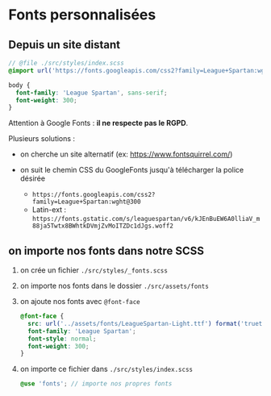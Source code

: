 # Fonts personnalisées

## Depuis un site distant

```scss
// @file ./src/styles/index.scss
@import url('https://fonts.googleapis.com/css2?family=League+Spartan:wght@300;500;700&display=swap');

body {
  font-family: 'League Spartan', sans-serif;
  font-weight: 300;
}
```

Attention à Google Fonts : **il ne respecte pas le RGPD**.

Plusieurs solutions :

- on cherche un site alternatif (ex: <https://www.fontsquirrel.com/>)

- on suit le chemin CSS du GoogleFonts jusqu'à télécharger la police désirée

  - `https://fonts.googleapis.com/css2?family=League+Spartan:wght@300`
  - Latin-ext : `https://fonts.gstatic.com/s/leaguespartan/v6/kJEnBuEW6A0lliaV_m88ja5Twtx8BWhtkDVmjZvMoITZDc1dJgs.woff2`

## on importe nos fonts dans notre SCSS

1. on crée un fichier `./src/styles/_fonts.scss`
2. on importe nos fonts dans le dossier `./src/assets/fonts`
3. on ajoute nos fonts avec `@font-face`

    ```scss
    @font-face {
      src: url('../assets/fonts/LeagueSpartan-Light.ttf') format('truetype');
      font-family: 'League Spartan';
      font-style: normal;
      font-weight: 300;
    }
    ```

4. on importe ce fichier dans `./src/styles/index.scss`

    ```scss
    @use 'fonts'; // importe nos propres fonts
    ```
